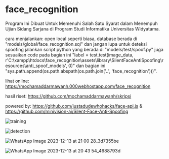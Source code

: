 # face_recognition

Program Ini Dibuat Untuk Memenuhi Salah Satu Syarat dalam Menempuh Ujian Sidang Sarjana di Program Studi Informatika Universitas Widyatama.

cara menjalankan:
open local seperti biasa, database berada di "models/global/face_recognition.sql" dan jangan lupa untuk deteksi spoofing jalankan script python yang berada di "models/test/spoof.py" juga sesuaikan code pada bagian ini "label = test.test(image_data, r'C:\xampp\htdocs\face_recognition\assets\library\SilentFaceAntiSpoofing\resources\anti_spoof_models', 0)" dan bagian ini "sys.path.append(os.path.abspath(os.path.join('..', 'face_recognition')))".

lihat online:
https://mochamaddarmawanh.000webhostapp.com/face_recognition

hasil riset:
https://github.com/mochamaddarmawanh/skripsi

powered by:
https://github.com/justadudewhohacks/face-api.js & https://github.com/minivision-ai/Silent-Face-Anti-Spoofing

![training](https://github.com/mochamaddarmawanh/face_recognition/assets/61108426/26467b99-32cb-4509-bdcd-f8a35330e86b)

![detection](https://github.com/mochamaddarmawanh/face_recognition/assets/61108426/19e010e9-6ac6-40f9-8ac4-5f75b9c0b958)

![WhatsApp Image 2023-12-13 at 21 00 28_3d7355be](https://github.com/mochamaddarmawanh/face_recognition/assets/61108426/89db4374-9808-4143-9858-b0c7a539bab5)

![WhatsApp Image 2023-12-13 at 20 43 54_4688793d](https://github.com/mochamaddarmawanh/face_recognition/assets/61108426/69af257a-1759-4ce6-bebf-e6a245afffeb)
